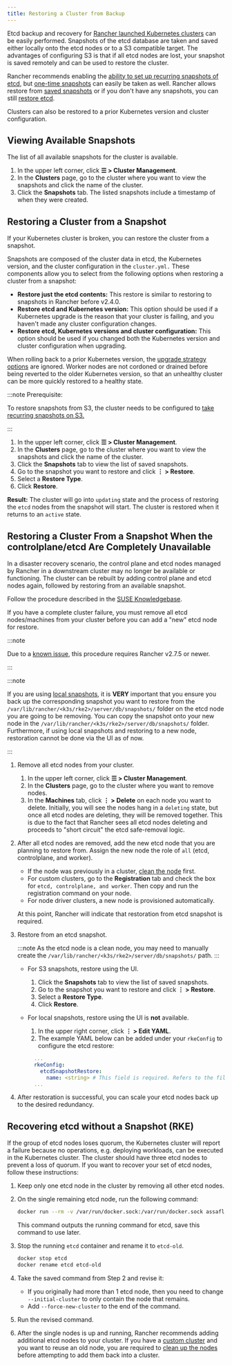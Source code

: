 ```yaml
---
title: Restoring a Cluster from Backup
---
```


<head>
  <link rel="canonical" href="https://ranchermanager.docs.rancher.com/how-to-guides/new-user-guides/backup-restore-and-disaster-recovery/restore-rancher-launched-kubernetes-clusters-from-backup"/>
</head>

Etcd backup and recovery for [Rancher launched Kubernetes clusters](../launch-kubernetes-with-rancher/launch-kubernetes-with-rancher.md) can be easily performed. Snapshots of the etcd database are taken and saved either locally onto the etcd nodes or to a S3 compatible target. The advantages of configuring S3 is that if all etcd nodes are lost, your snapshot is saved remotely and can be used to restore the cluster.

Rancher recommends enabling the [ability to set up recurring snapshots of etcd](back-up-rancher-launched-kubernetes-clusters.md#configuring-recurring-snapshots), but [one-time snapshots](back-up-rancher-launched-kubernetes-clusters.md#one-time-snapshots) can easily be taken as well. Rancher allows restore from [saved snapshots](#restoring-a-cluster-from-a-snapshot) or if you don't have any snapshots, you can still [restore etcd](#recovering-etcd-without-a-snapshot-rke).

Clusters can also be restored to a prior Kubernetes version and cluster configuration.

## Viewing Available Snapshots

The list of all available snapshots for the cluster is available.

1. In the upper left corner, click **☰ > Cluster Management**.
1. In the **Clusters** page, go to the cluster where you want to view the snapshots and click the name of the cluster.
1. Click the **Snapshots** tab. The listed snapshots include a timestamp of when they were created.

## Restoring a Cluster from a Snapshot

If your Kubernetes cluster is broken, you can restore the cluster from a snapshot.

Snapshots are composed of the cluster data in etcd, the Kubernetes version, and the cluster configuration in the `cluster.yml.` These components allow you to select from the following options when restoring a cluster from a snapshot:

- **Restore just the etcd contents:** This restore is similar to restoring to snapshots in Rancher before v2.4.0.
- **Restore etcd and Kubernetes version:** This option should be used if a Kubernetes upgrade is the reason that your cluster is failing, and you haven't made any cluster configuration changes.
- **Restore etcd, Kubernetes versions and cluster configuration:** This option should be used if you changed both the Kubernetes version and cluster configuration when upgrading.

When rolling back to a prior Kubernetes version, the [upgrade strategy options](../../../getting-started/installation-and-upgrade/upgrade-and-roll-back-kubernetes.md#configuring-the-upgrade-strategy) are ignored. Worker nodes are not cordoned or drained before being reverted to the older Kubernetes version, so that an unhealthy cluster can be more quickly restored to a healthy state.

:::note Prerequisite:

To restore snapshots from S3, the cluster needs to be configured to [take recurring snapshots on S3.](back-up-rancher-launched-kubernetes-clusters.md#configuring-recurring-snapshots)

:::

1. In the upper left corner, click **☰ > Cluster Management**.
1. In the **Clusters** page, go to the cluster where you want to view the snapshots and click the name of the cluster.
1. Click the **Snapshots** tab to view the list of saved snapshots.
1. Go to the snapshot you want to restore and click **⋮ > Restore**.
1. Select a **Restore Type**.
1. Click **Restore**.

**Result:** The cluster will go into `updating` state and the process of restoring the `etcd` nodes from the snapshot will start. The cluster is restored when it returns to an `active` state.

## Restoring a Cluster From a Snapshot When the controlplane/etcd Are Completely Unavailable

In a disaster recovery scenario, the control plane and etcd nodes managed by Rancher in a downstream cluster may no longer be available or functioning. The cluster can be rebuilt by adding control plane and etcd nodes again, followed by restoring from an available snapshot.

<Tabs groupId="k8s-distro">
<TabItem value="RKE">

Follow the procedure described in the [SUSE Knowledgebase](https://www.suse.com/support/kb/doc/?id=000020695).

</TabItem>
<TabItem value="RKE2/K3s">

If you have a complete cluster failure, you must remove all etcd nodes/machines from your cluster before you can add a "new" etcd node for restore.

:::note

Due to a [known issue](https://github.com/rancher/rancher/issues/41080), this procedure requires Rancher v2.7.5 or newer.

:::

:::note

If you are using [local snapshots](./back-up-rancher-launched-kubernetes-clusters.md#local-backup-target), it is **VERY** important that you ensure you back up the corresponding snapshot you want to restore from the `/var/lib/rancher/<k3s/rke2>/server/db/snapshots/` folder on the etcd node you are going to be removing. You can copy the snapshot onto your new node in the `/var/lib/rancher/<k3s/rke2>/server/db/snapshots/` folder. Furthermore, if using local snapshots and restoring to a new node, restoration cannot be done via the UI as of now.

:::

1. Remove all etcd nodes from your cluster.

    1. In the upper left corner, click **☰ > Cluster Management**.
    1. In the **Clusters** page, go to the cluster where you want to remove nodes.
    1. In the **Machines** tab, click **⋮ > Delete** on each node you want to delete. Initially, you will see the nodes hang in a `deleting` state, but once all etcd nodes are deleting, they will be removed together. This is due to the fact that Rancher sees all etcd nodes deleting and proceeds to "short circuit" the etcd safe-removal logic.

1. After all etcd nodes are removed, add the new etcd node that you are planning to restore from. Assign the new node the role of `all` (etcd, controlplane, and worker).

    - If the node was previously in a cluster, [clean the node](../manage-clusters/clean-cluster-nodes.md#cleaning-up-nodes) first.
    - For custom clusters, go to the **Registration** tab and check the box for `etcd, controlplane, and worker`. Then copy and run the registration command on your node.
    - For node driver clusters, a new node is provisioned automatically.

    At this point, Rancher will indicate that restoration from etcd snapshot is required.

1. Restore from an etcd snapshot.

    :::note
    As the etcd node is a clean node, you may need to manually create the `/var/lib/rancher/<k3s/rke2>/server/db/snapshots/` path.
    :::

    - For S3 snapshots, restore using the UI.
      1. Click the **Snapshots** tab to view the list of saved snapshots.
      1. Go to the snapshot you want to restore and click **⋮ > Restore**.
      1. Select a **Restore Type**.
      1. Click **Restore**.
    - For local snapshots, restore using the UI is **not** available.
      1. In the upper right corner, click **⋮ > Edit YAML**.
      1. The example YAML below can be added under your `rkeConfig` to configure the etcd restore:

      ```yaml
        ...
        rkeConfig:
          etcdSnapshotRestore:
            name: <string> # This field is required. Refers to the filename of the associated etcdsnapshot object.
        ...
      ```

1. After restoration is successful, you can scale your etcd nodes back up to the desired redundancy.

</TabItem>
</Tabs>

## Recovering etcd without a Snapshot (RKE)

If the group of etcd nodes loses quorum, the Kubernetes cluster will report a failure because no operations, e.g. deploying workloads, can be executed in the Kubernetes cluster. The cluster should have three etcd nodes to prevent a loss of quorum. If you want to recover your set of etcd nodes, follow these instructions:

1. Keep only one etcd node in the cluster by removing all other etcd nodes.

2. On the single remaining etcd node, run the following command:

    ```bash
    docker run --rm -v /var/run/docker.sock:/var/run/docker.sock assaflavie/runlike etcd
    ```

    This command outputs the running command for etcd, save this command to use later.

3. Stop the running `etcd` container and rename it to `etcd-old`.

    ```bash
    docker stop etcd
    docker rename etcd etcd-old
    ```

4. Take the saved command from Step 2 and revise it:

    - If you originally had more than 1 etcd node, then you need to change `--initial-cluster` to only contain the node that remains.
    - Add `--force-new-cluster` to the end of the command.

5. Run the revised command.

6. After the single nodes is up and running, Rancher recommends adding additional etcd nodes to your cluster. If you have a [custom cluster](../../../reference-guides/cluster-configuration/rancher-server-configuration/use-existing-nodes/use-existing-nodes.md) and you want to reuse an old node, you are required to [clean up the nodes](../manage-clusters/clean-cluster-nodes.md) before attempting to add them back into a cluster.
